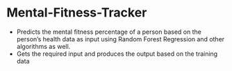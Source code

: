 # Mental-Fitness-Tracker

- Predicts the mental fitness percentage of a person based on the person’s health data as input using Random Forest Regression and other algorithms as well.
- Gets the required input and produces the output based on the training data

